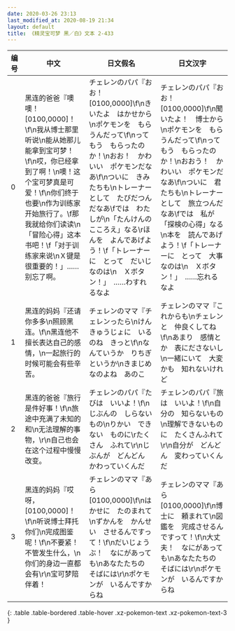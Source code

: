 ```yaml
---
date: 2020-03-26 23:13
last_modified_at: 2020-08-19 21:34
layout: default
title: 《精灵宝可梦 黑／白》文本 2-433
---
```

| 编号 | 中文 | 日文假名 | 日文汉字 |
| ---- | ---- | ---- | --- |
| 0 | 黑连的爸爸『噢噢！[0100,0000]！\f\n我从博士那里听说\n能从她那儿能拿到宝可梦！\f\n哎，你已经拿到了啊！\n噢！这个宝可梦真是可爱！\f\n你们终于也要\n作为训练家开始旅行了。\f那我就给你们读读\n「冒险心得」这本书吧！\f「对于训练家来说\nＸ键是很重要的！」……别忘了啊。 | チェレンのパパ『おお！　[0100,0000]\f\nきいたよ　はかせから\nポケモンを　もらうんだって\f\nって　もう　もらったのか！\nおお！　かわいい　ポケモンだなあ\f\nついに　きみたちも\nトレーナーとして　たびだつんだなあ\fでは　わたしが\n「たんけんの　こころえ」なる\rほんを　よんであげよう！\f「トレーナーに　とって　だいじなのは\n　Ｘボタン！」　……わすれるなよ | チェレンのパパ『おお！　[0100,0000]\f\n聞いたよ！　博士から\nポケモンを　もらうんだって\f\nって　もう　もらったのか！\nおおう！　かわいい　ポケモンだなあ\f\nついに　君たちも\nトレーナーとして　旅立つんだなあ\fでは　私が　「探検の心得」なる\n本を　読んであげよう！\f「トレーナーに　とって　大事なのは\n　Ｘボタン！」　……忘れるなよ |
| 1 | 黑连的妈妈『还请你多多\n照顾黑连。\f\n黑连他不擅长表达自己的感情，\n一起旅行的时候可能会有些辛苦。 | チェレンのママ『チェレンったら\nけんきゅうじょに　いるのね　きっと\f\nなんていうか　りちぎ　というか\nきまじめ　なのよね　あのこ | チェレンのママ『これからも\nチェレンと　仲良くしてね\f\nあまり　感情とか　表にださないし\n一緒にいて　大変かも　知れないけれど |
| 2 | 黑连的爸爸『旅行是件好事！\f\n旅途中充满了未知的和\n无法理解的事物，\r\n自己也会在这个过程中慢慢改变。 | チェレンのパパ『たびは　いいよ！\f\nじぶんの　しらない　もの\nりかい　できない　ものに\rたくさん　ふれて\r\nじぶんが　どんどん　かわっていくんだ | チェレンのパパ『旅は　いいよ！\f\n自分の　知らないもの\n理解できないものに　たくさんふれて\r\n自分が　どんどん　変わっていくんだ |
| 3 | 黑连的妈妈『哎呀，[0100,0000]！\f\n听说博士拜托你们\n完成图鉴呢！\f\n不要紧！不管发生什么，\n你们的身边一直都会有\r\n宝可梦陪伴着！ | チェレンのママ『あら　[0100,0000]\f\nはかせに　たのまれて\nずかんを　かんせい　させるんですって！\f\nだいじょうぶ！　なにがあっても\nあなたたちの　そばには\r\nポケモンが　いるんですからね | チェレンのママ『あら　[0100,0000]\f\n博士に　頼まれて\n図鑑を　完成させるんですって！\f\n大丈夫！　なにがあっても\nあなたたちの　そばには\r\nポケモンが　いるんですからね |
{: .table .table-bordered .table-hover .xz-pokemon-text .xz-pokemon-text-3 }